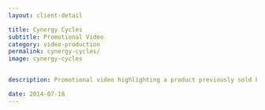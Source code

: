 ```yaml
---
layout: client-detail

title: Cynergy Cycles
subtitle: Promotional Video
category: video-production
permalink: cynergy-cycles/
image: cynergy-cycles


description: Promotional video highlighting a product previously sold by Cynergy Cycles Santa Monica. Our goal was to highlight the top features.  Sound and lighting provided by Brandon Zeolla.  Directed, Produced, Filmed, Edited by Paul Cline.

date: 2014-07-18
---
```

